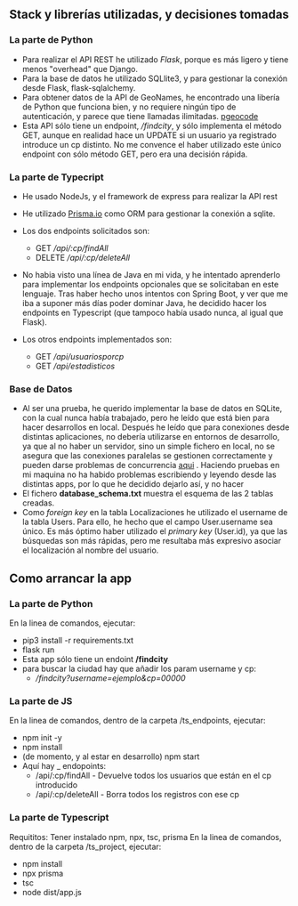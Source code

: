 ## Stack y librerías utilizadas, y decisiones tomadas

### La parte de Python

- Para realizar el API REST he utilizado *Flask*, porque es más ligero y tiene menos "overhead" que Django.
- Para la base de datos he utilizado SQLlite3, y para gestionar la conexión desde Flask, flask-sqlalchemy.
- Para obtener datos de la API de GeoNames, he encontrado una libería de Python que funciona bien, y no requiere ningún tipo de autenticación, y parece que tiene llamadas ilimitadas. [pgeocode](https://pypi.org/project/pgeocode/)
- Esta API sólo tiene un endpoint, */findcity*, y sólo implementa el método GET, aunque en realidad hace un UPDATE si un usuario ya registrado introduce un cp distinto. No me convence el haber utilizado este único endpoint con sólo método GET, pero era una decisión rápida.


### La parte de Typecript
- He usado NodeJs, y el framework de express para realizar la API rest
- He utilizado [Prisma.io](https://www.prisma.io/) como ORM para gestionar la conexión a sqlite.
- Los dos endpoints solicitados son:
    - GET */api/:cp/findAll*
    - DELETE */api/:cp/deleteAll*

- No habia visto una línea de Java en mi vida, y he intentado aprenderlo  para implementar los endpoints opcionales que se solicitaban en este lenguaje. Tras haber hecho unos intentos con Spring Boot, y ver que me iba a suponer más días poder dominar Java, he decidido hacer los endpoints en Typescript (que tampoco había usado nunca, al igual que Flask).

- Los otros endpoints implementados son:
    - GET */api/usuariosporcp*
    - GET */api/estadisticos*

### Base de Datos
- Al ser una prueba, he querido implementar la base de datos en SQLite, con la cual nunca había trabajado, pero he leído que está bien para hacer desarrollos en local. Después he leído que para conexiones desde distintas aplicaciones, no debería utilizarse en entornos de desarrollo, ya que al no haber un servidor, sino un simple fichero en local, no se asegura que las conexiones paralelas se gestionen correctamente y pueden darse problemas de concurrencia [aqui](https://www.sqlite.org/faq.html#q5) . Haciendo pruebas en mi maquina no ha habido problemas escribiendo y leyendo desde las distintas apps, por lo que he decidido dejarlo así, y no hacer
- El fichero **database_schema.txt** muestra el esquema de las 2 tablas creadas.
- Como *foreign key* en la tabla Localizaciones he utilizado el username de la tabla Users. Para ello, he hecho que el campo User.username sea único. Es más óptimo haber utilizado el *primary key* (User.id), ya que las búsquedas son más rápidas, pero me resultaba más expresivo asociar el localización al nombre del usuario.


## Como arrancar la app

### La parte de Python
En la linea de comandos, ejecutar:

- pip3 install -r requirements.txt
- flask run
- Esta app sólo tiene un endoint **/findcity**
- para buscar la ciudad hay que añadir los param username y cp: 
    - */findcity?username=ejemplo&cp=00000*

### La parte de JS
En la linea de comandos, dentro de la carpeta /ts_endpoints, ejecutar:
- npm init -y
- npm install
- (de momento, y al estar en desarrollo) npm start
- Aquí hay _ endopoints:
    - /api/:cp/findAll - Devuelve todos los usuarios que están en el cp introducido
    - /api/:cp/deleteAll - Borra todos los registros con ese cp

### La parte de Typescript
Requititos: Tener instalado npm, npx, tsc, prisma
En la linea de comandos, dentro de la carpeta /ts_project, ejecutar:
- npm install
- npx prisma
- tsc
- node dist/app.js


